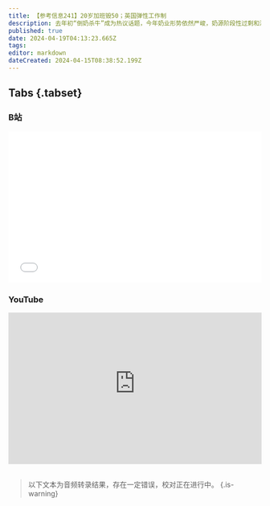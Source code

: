 ```yaml
---
title: 【参考信息241】20岁加班毁50；英国弹性工作制
description: 去年初“倒奶杀牛”成为热议话题，今年奶业形势依然严峻，奶源阶段性过剩和消费放缓成为两大挑战，是国人不爱喝牛奶了吗？美国学者根据30年的健康数据发现，二三十岁加班，到50岁时会睡眠质量更差，而且更容易抑郁。到医院去按摩，成为中国年轻人的“新运动”，主打一个性价比高。年轻人又把福彩刮刮乐、体彩顶呱刮买断货了，当然也可以选择放弃工作去摆摊月入9万，这个“月入9万”是怎么算出来的？
published: true
date: 2024-04-19T04:13:23.665Z
tags: 
editor: markdown
dateCreated: 2024-04-15T08:38:52.199Z
---
```



## Tabs {.tabset}
### B站
<div style="position: relative; padding: 30% 45%;">
<iframe style="position: absolute; width: 100%; height: 100%; left: 0; top: 0;" src="//player.bilibili.com/player.html?&bvid=BV1Px4y1a7bb&page=1&as_wide=1&high_quality=1&danmaku=1&autoplay=0" scrolling="no" border="0" frameborder="no" framespacing="0" allowfullscreen="true"></iframe>
</div>

### YouTube
<div style="position: relative; padding: 30% 45%;">
<iframe style="position: absolute; top: 0; left: 0; width: 100%; height: 100%;" src="https://www.youtube-nocookie.com/embed/YouTubeVID" title="YouTube video player" frameborder="0" allow="accelerometer; autoplay; clipboard-write; encrypted-media; gyroscope; picture-in-picture" allowfullscreen></iframe>
</div>

## 

> 以下文本为音频转录结果，存在一定错误，校对正在进行中。
{.is-warning}

